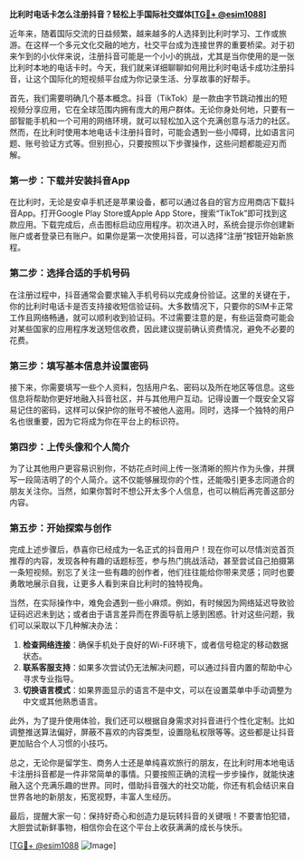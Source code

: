 **比利时电话卡怎么注册抖音？轻松上手国际社交媒体[[TG💪+ @esim1088](https://t.me/s/esim1088)]**

近年来，随着国际交流的日益频繁，越来越多的人选择到比利时学习、工作或旅游。在这样一个多元文化交融的地方，社交平台成为连接世界的重要桥梁。对于初来乍到的小伙伴来说，注册抖音可能是一个小小的挑战，尤其是当你使用的是一张比利时本地的电话卡时。今天，我们就来详细聊聊如何用比利时电话卡成功注册抖音，让这个国际化的短视频平台成为你记录生活、分享故事的好帮手。

首先，我们需要明确几个基本概念。抖音（TikTok）是一款由字节跳动推出的短视频分享应用，它在全球范围内拥有庞大的用户群体。无论你身处何地，只要有一部智能手机和一个可用的网络环境，就可以轻松加入这个充满创意与活力的社区。然而，在比利时使用本地电话卡注册抖音时，可能会遇到一些小障碍，比如语言问题、账号验证方式等。但别担心，只要按照以下步骤操作，这些问题都能迎刃而解。

### 第一步：下载并安装抖音App

在比利时，无论是安卓手机还是苹果设备，都可以通过各自的官方应用商店下载抖音App。打开Google Play Store或Apple App Store，搜索“TikTok”即可找到这款应用。下载完成后，点击图标启动应用程序。初次进入时，系统会提示你创建新账户或者登录已有账户。如果你是第一次使用抖音，可以选择“注册”按钮开始新旅程。

### 第二步：选择合适的手机号码

在注册过程中，抖音通常会要求输入手机号码以完成身份验证。这里的关键在于，你的比利时电话卡是否支持接收短信验证码。大多数情况下，只要你的SIM卡正常工作且网络畅通，就可以顺利收到验证码。不过需要注意的是，有些运营商可能会对某些国家的应用程序发送短信收费，因此建议提前确认资费情况，避免不必要的花费。

### 第三步：填写基本信息并设置密码

接下来，你需要填写一些个人资料，包括用户名、密码以及所在地区等信息。这些信息将帮助你更好地融入抖音社区，并与其他用户互动。记得设置一个既安全又容易记住的密码，这样可以保护你的账号不被他人盗用。同时，选择一个独特的用户名也很重要，因为它将成为你在平台上的标识符。

### 第四步：上传头像和个人简介

为了让其他用户更容易识别你，不妨花点时间上传一张清晰的照片作为头像，并撰写一段简洁明了的个人简介。这不仅能够展现你的个性，还能吸引更多志同道合的朋友关注你。当然，如果你暂时不想公开太多个人信息，也可以稍后再完善这部分内容。

### 第五步：开始探索与创作

完成上述步骤后，恭喜你已经成为一名正式的抖音用户！现在你可以尽情浏览首页推荐的内容，发现各种有趣的话题标签，参与热门挑战活动，甚至尝试自己拍摄第一条短视频。别忘了关注一些有趣的创作者，他们往往能给你带来灵感；同时也要勇敢地展示自我，让更多人看到来自比利时的独特视角。

当然，在实际操作中，难免会遇到一些小麻烦。例如，有时候因为网络延迟导致验证码迟迟未到达；或者由于语言差异而在界面导航上感到困惑。针对这些问题，我们可以采取以下几种解决办法：

1. **检查网络连接**：确保手机处于良好的Wi-Fi环境下，或者信号稳定的移动数据状态。
2. **联系客服支持**：如果多次尝试仍无法解决问题，可以通过抖音内置的帮助中心寻求专业指导。
3. **切换语言模式**：如果界面显示的语言不是中文，可以在设置菜单中手动调整为中文或其他熟悉语言。

此外，为了提升使用体验，我们还可以根据自身需求对抖音进行个性化定制。比如调整推送算法偏好，屏蔽不喜欢的内容类型，设置隐私权限等等。这些都是让抖音更加贴合个人习惯的小技巧。

总之，无论你是留学生、商务人士还是单纯喜欢旅行的朋友，在比利时用本地电话卡注册抖音都是一件非常简单的事情。只要按照正确的流程一步步操作，就能快速融入这个充满乐趣的世界。同时，借助抖音强大的社交功能，你还有机会结识来自世界各地的新朋友，拓宽视野，丰富人生经历。

最后，提醒大家一句：保持好奇心和创造力是玩转抖音的关键哦！不要害怕犯错，大胆尝试新鲜事物，相信你会在这个平台上收获满满的成长与快乐。

[[TG💪+ @esim1088](https://t.me/s/esim1088) ![Image](https://i.postimg.cc/4NQfJmqS/Snipaste-2025-05-13-00-14-12.png)]